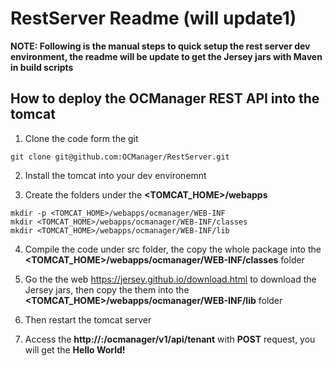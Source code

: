 # RestServer Readme (will update1)

__NOTE: Following is the manual steps to quick setup the rest server dev environment, the readme will be update to get the Jersey jars with Maven in build scripts__

## How to deploy the OCManager REST API into the tomcat

1. Clone the code form the git
```
git clone git@github.com:OCManager/RestServer.git
```

2. Install the tomcat into your dev environemnt

3. Create the folders under the __<TOMCAT_HOME>/webapps__
```
mkdir -p <TOMCAT_HOME>/webapps/ocmanager/WEB-INF
mkdir <TOMCAT_HOME>/webapps/ocmanager/WEB-INF/classes
mkdir <TOMCAT_HOME>/webapps/ocmanager/WEB-INF/lib
```

4. Compile the code under src folder, the copy the whole package into the __<TOMCAT_HOME>/webapps/ocmanager/WEB-INF/classes__ folder

5. Go the the web https://jersey.github.io/download.html
to download the Jersey jars, then copy the them into the __<TOMCAT_HOME>/webapps/ocmanager/WEB-INF/lib__ folder

6. Then restart the tomcat server

7. Access the __http://<your tomcat server>:<port>/ocmanager/v1/api/tenant__ with __POST__ request, you will get the __Hello World!__